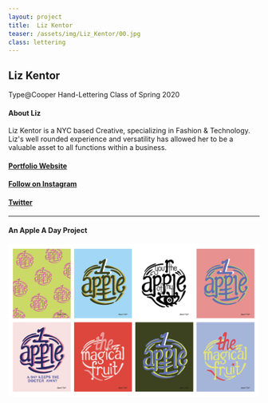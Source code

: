 ```yaml
---
layout: project
title:  Liz Kentor
teaser: /assets/img/Liz_Kentor/00.jpg
class: lettering
---
```

## Liz Kentor ##

Type@Cooper Hand-Lettering Class of Spring 2020

#### About Liz ####
Liz Kentor is a NYC based Creative, specializing in Fashion & Technology. Liz's well rounded experience and versatility has allowed her to be a valuable asset to all functions within a business. 
#### [Portfolio Website](https://efkentor.com/) ###
#### [Follow on Instagram](https://www.instagram.com/efkentor/) ###
#### [Twitter](https://twitter.com/KentorLiz) ####
---
#### An Apple A Day Project ###
![image1](/assets/img/Liz_Kentor/01.png)
